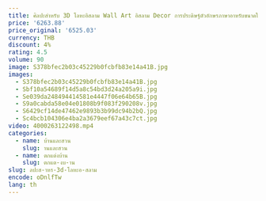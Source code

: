 ```yaml
---
title: ศิลปะสําหรับ 3D โลหะอิสลาม Wall Art อิสลาม Decor การประดิษฐ์ตัวอักษรภาษาอาหรับขนาดใหญ่ Arabic Wall Art
price: '6263.88'
price_original: '6525.03'
currency: THB
discount: 4%
rating: 4.5
volume: 90
image: S378bfec2b03c45229b0fcbfb83e14a41B.jpg
images:
  - S378bfec2b03c45229b0fcbfb83e14a41B.jpg
  - Sbf10a54689f14d5a8c54bd3d24a205a9i.jpg
  - Se039da248494414581e4447f06e64b65B.jpg
  - S9a0cabda58e04e01808b9f083f290208v.jpg
  - S6429cf14de47462e9893b3b99dc94b2bQ.jpg
  - Sc4bcb104306e4ba2a3679eef67a43c7ct.jpg
video: 4000263122498.mp4
categories:
  - name: บ้านและสวน
    slug: านและสวน
  - name: ตกแต่งบ้าน
    slug: ตกแต-งบ-าน
slug: ลปะส-าหร-3d-โลหะอ-สลาม
encode: oDnlfTw
lang: th
---
```

  